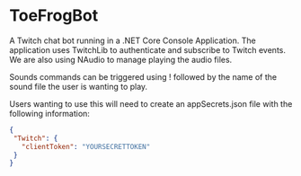 # ToeFrogBot

A Twitch chat bot running in a .NET Core Console Application. The application uses TwitchLib to authenticate and subscribe to Twitch events. We are also using NAudio to manage playing the audio files. 

Sounds commands can be triggered using ! followed by the name of the sound file the user is wanting to play.

Users wanting to use this will need to create an appSecrets.json file with the following information:

 ```JSON
 {
  "Twitch": {
    "clientToken": "YOURSECRETTOKEN"
  }
}
 ```
